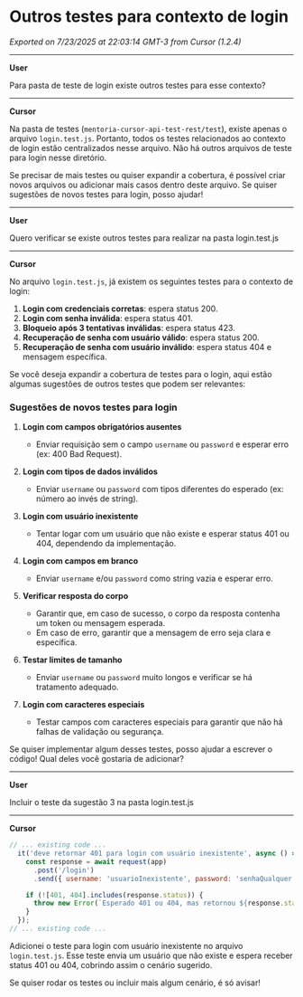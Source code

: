 # Outros testes para contexto de login
_Exported on 7/23/2025 at 22:03:14 GMT-3 from Cursor (1.2.4)_

---

**User**

Para pasta de teste de login existe outros testes para esse contexto?

---

**Cursor**

Na pasta de testes (`mentoria-cursor-api-test-rest/test`), existe apenas o arquivo `login.test.js`. Portanto, todos os testes relacionados ao contexto de login estão centralizados nesse arquivo. Não há outros arquivos de teste para login nesse diretório. 

Se precisar de mais testes ou quiser expandir a cobertura, é possível criar novos arquivos ou adicionar mais casos dentro deste arquivo. Se quiser sugestões de novos testes para login, posso ajudar!

---

**User**

Quero verificar se existe outros testes para realizar na pasta  login.test.js

---

**Cursor**

No arquivo `login.test.js`, já existem os seguintes testes para o contexto de login:

1. **Login com credenciais corretas**: espera status 200.
2. **Login com senha inválida**: espera status 401.
3. **Bloqueio após 3 tentativas inválidas**: espera status 423.
4. **Recuperação de senha com usuário válido**: espera status 200.
5. **Recuperação de senha com usuário inválido**: espera status 404 e mensagem específica.

Se você deseja expandir a cobertura de testes para o login, aqui estão algumas sugestões de outros testes que podem ser relevantes:

### Sugestões de novos testes para login

1. **Login com campos obrigatórios ausentes**
   - Enviar requisição sem o campo `username` ou `password` e esperar erro (ex: 400 Bad Request).

2. **Login com tipos de dados inválidos**
   - Enviar `username` ou `password` com tipos diferentes do esperado (ex: número ao invés de string).

3. **Login com usuário inexistente**
   - Tentar logar com um usuário que não existe e esperar status 401 ou 404, dependendo da implementação.

4. **Login com campos em branco**
   - Enviar `username` e/ou `password` como string vazia e esperar erro.

5. **Verificar resposta do corpo**
   - Garantir que, em caso de sucesso, o corpo da resposta contenha um token ou mensagem esperada.
   - Em caso de erro, garantir que a mensagem de erro seja clara e específica.

6. **Testar limites de tamanho**
   - Enviar `username` ou `password` muito longos e verificar se há tratamento adequado.

7. **Login com caracteres especiais**
   - Testar campos com caracteres especiais para garantir que não há falhas de validação ou segurança.

Se quiser implementar algum desses testes, posso ajudar a escrever o código! Qual deles você gostaria de adicionar?

---

**User**

Incluir o teste da sugestão 3 na pasta login.test.js

---

**Cursor**

```javascript
// ... existing code ...
  it('deve retornar 401 para login com usuário inexistente', async () => {
    const response = await request(app)
      .post('/login')
      .send({ username: 'usuarioInexistente', password: 'senhaQualquer' });

    if (![401, 404].includes(response.status)) {
      throw new Error(`Esperado 401 ou 404, mas retornou ${response.status}`);
    }
  });
// ... existing code ...
```

Adicionei o teste para login com usuário inexistente no arquivo `login.test.js`. Esse teste envia um usuário que não existe e espera receber status 401 ou 404, cobrindo assim o cenário sugerido.

Se quiser rodar os testes ou incluir mais algum cenário, é só avisar!

